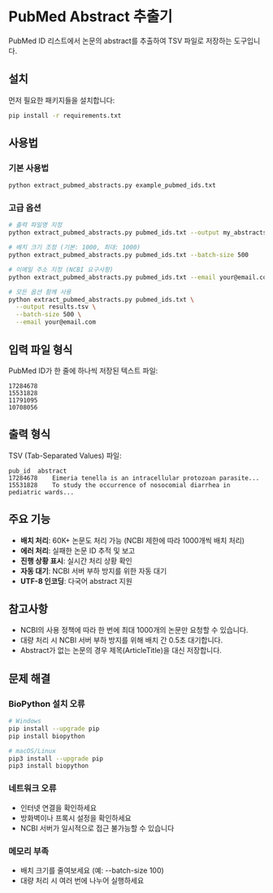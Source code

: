 # PubMed Abstract 추출기

PubMed ID 리스트에서 논문의 abstract를 추출하여 TSV 파일로 저장하는 도구입니다.

## 설치

먼저 필요한 패키지들을 설치합니다:

```bash
pip install -r requirements.txt
```

## 사용법

### 기본 사용법

```bash
python extract_pubmed_abstracts.py example_pubmed_ids.txt
```

### 고급 옵션

```bash
# 출력 파일명 지정
python extract_pubmed_abstracts.py pubmed_ids.txt --output my_abstracts.tsv

# 배치 크기 조정 (기본: 1000, 최대: 1000)
python extract_pubmed_abstracts.py pubmed_ids.txt --batch-size 500

# 이메일 주소 지정 (NCBI 요구사항)
python extract_pubmed_abstracts.py pubmed_ids.txt --email your@email.com

# 모든 옵션 함께 사용
python extract_pubmed_abstracts.py pubmed_ids.txt \
  --output results.tsv \
  --batch-size 500 \
  --email your@email.com
```

## 입력 파일 형식

PubMed ID가 한 줄에 하나씩 저장된 텍스트 파일:

```
17284678
15531828
11791095
10708056
```

## 출력 형식

TSV (Tab-Separated Values) 파일:

```
pub_id	abstract
17284678	Eimeria tenella is an intracellular protozoan parasite...
15531828	To study the occurrence of nosocomial diarrhea in pediatric wards...
```

## 주요 기능

- **배치 처리**: 60K+ 논문도 처리 가능 (NCBI 제한에 따라 1000개씩 배치 처리)
- **에러 처리**: 실패한 논문 ID 추적 및 보고
- **진행 상황 표시**: 실시간 처리 상황 확인
- **자동 대기**: NCBI 서버 부하 방지를 위한 자동 대기
- **UTF-8 인코딩**: 다국어 abstract 지원

## 참고사항

- NCBI의 사용 정책에 따라 한 번에 최대 1000개의 논문만 요청할 수 있습니다.
- 대량 처리 시 NCBI 서버 부하 방지를 위해 배치 간 0.5초 대기합니다.
- Abstract가 없는 논문의 경우 제목(ArticleTitle)을 대신 저장합니다.

## 문제 해결

### BioPython 설치 오류
```bash
# Windows
pip install --upgrade pip
pip install biopython

# macOS/Linux
pip3 install --upgrade pip
pip3 install biopython
```

### 네트워크 오류
- 인터넷 연결을 확인하세요
- 방화벽이나 프록시 설정을 확인하세요
- NCBI 서버가 일시적으로 접근 불가능할 수 있습니다

### 메모리 부족
- 배치 크기를 줄여보세요 (예: --batch-size 100)
- 대량 처리 시 여러 번에 나누어 실행하세요 